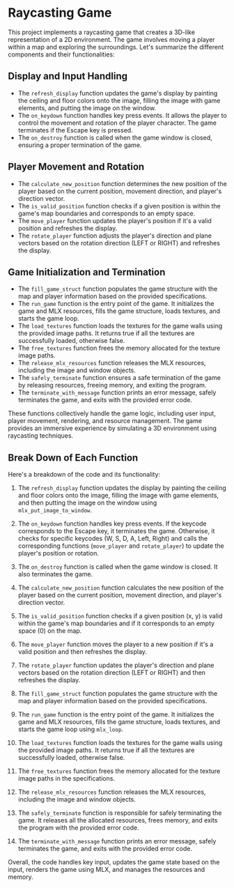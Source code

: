 # Raycasting Game

This project implements a raycasting game that creates a 3D-like representation of a 2D environment. The game involves moving a player within a map and exploring the surroundings. Let's summarize the different components and their functionalities:

## Display and Input Handling

- The `refresh_display` function updates the game's display by painting the ceiling and floor colors onto the image, filling the image with game elements, and putting the image on the window.
- The `on_keydown` function handles key press events. It allows the player to control the movement and rotation of the player character. The game terminates if the Escape key is pressed.
- The `on_destroy` function is called when the game window is closed, ensuring a proper termination of the game.

## Player Movement and Rotation

- The `calculate_new_position` function determines the new position of the player based on the current position, movement direction, and player's direction vector.
- The `is_valid_position` function checks if a given position is within the game's map boundaries and corresponds to an empty space.
- The `move_player` function updates the player's position if it's a valid position and refreshes the display.
- The `rotate_player` function adjusts the player's direction and plane vectors based on the rotation direction (LEFT or RIGHT) and refreshes the display.

## Game Initialization and Termination

- The `fill_game_struct` function populates the game structure with the map and player information based on the provided specifications.
- The `run_game` function is the entry point of the game. It initializes the game and MLX resources, fills the game structure, loads textures, and starts the game loop.
- The `load_textures` function loads the textures for the game walls using the provided image paths. It returns true if all the textures are successfully loaded, otherwise false.
- The `free_textures` function frees the memory allocated for the texture image paths.
- The `release_mlx_resources` function releases the MLX resources, including the image and window objects.
- The `safely_terminate` function ensures a safe termination of the game by releasing resources, freeing memory, and exiting the program.
- The `terminate_with_message` function prints an error message, safely terminates the game, and exits with the provided error code.

These functions collectively handle the game logic, including user input, player movement, rendering, and resource management. The game provides an immersive experience by simulating a 3D environment using raycasting techniques.

## Break Down of Each Function 

Here's a breakdown of the code and its functionality:

1. The `refresh_display` function updates the display by painting the ceiling and floor colors onto the image, filling the image with game elements, and then putting the image on the window using `mlx_put_image_to_window`.

2. The `on_keydown` function handles key press events. If the keycode corresponds to the Escape key, it terminates the game. Otherwise, it checks for specific keycodes (W, S, D, A, Left, Right) and calls the corresponding functions (`move_player` and `rotate_player`) to update the player's position or rotation.

3. The `on_destroy` function is called when the game window is closed. It also terminates the game.

4. The `calculate_new_position` function calculates the new position of the player based on the current position, movement direction, and player's direction vector.

5. The `is_valid_position` function checks if a given position (x, y) is valid within the game's map boundaries and if it corresponds to an empty space (0) on the map.

6. The `move_player` function moves the player to a new position if it's a valid position and then refreshes the display.

7. The `rotate_player` function updates the player's direction and plane vectors based on the rotation direction (LEFT or RIGHT) and then refreshes the display.

8. The `fill_game_struct` function populates the game structure with the map and player information based on the provided specifications.

9. The `run_game` function is the entry point of the game. It initializes the game and MLX resources, fills the game structure, loads textures, and starts the game loop using `mlx_loop`.

10. The `load_textures` function loads the textures for the game walls using the provided image paths. It returns true if all the textures are successfully loaded, otherwise false.

11. The `free_textures` function frees the memory allocated for the texture image paths in the specifications.

12. The `release_mlx_resources` function releases the MLX resources, including the image and window objects.

13. The `safely_terminate` function is responsible for safely terminating the game. It releases all the allocated resources, frees memory, and exits the program with the provided error code.

14. The `terminate_with_message` function prints an error message, safely terminates the game, and exits with the provided error code.

Overall, the code handles key input, updates the game state based on the input, renders the game using MLX, and manages the resources and memory.